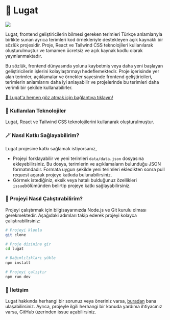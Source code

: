 # 📖 Lugat

<img src='og-image.png'/>

Lugat, frontend geliştiricilerin bilmesi gereken terimleri Türkçe anlamlarıyla birlikte sunan ayrıca terimleri kod örnekleriyle destekleyen açık kaynaklı bir sözlük projesidir. Proje, React ve Tailwind CSS teknolojileri kullanılarak oluşturulmuştur ve tamamen ücretsiz ve açık kaynak kodlu olarak yayınlanmaktadır.

Bu sözlük, frontend dünyasında yolunu kaybetmiş veya daha yeni başlayan geliştiricilerin işlerini kolaylaştırmayı hedeflemektedir. Proje içerisinde yer alan terimler, açıklamalar ve örnekler sayesinde frontend geliştiricileri, terimlerin anlamlarını daha iyi anlayabilir ve projelerinde bu terimleri daha verimli bir şekilde kullanabilirler.

[🔗 Lugat'a hemen göz atmak için bağlantıya tıklayın!](https://lugat.website)

### 🧰 Kullanılan Teknolojiler

Lugat, React ve Tailwind CSS teknolojilerini kullanarak oluşturulmuştur.

### 🪄 Nasıl Katkı Sağlayabilirim?

Lugat projesine katkı sağlamak istiyorsanız,

- Projeyi forklayabilir ve yeni terimleri `data/data.json` dosyasına ekleyebilirsiniz. Bu dosya, terimlerin ve açıklamaların bulunduğu JSON formatındadır. Formata uygun şekilde yeni terimleri ekledikten sonra pull request açarak projeye katkıda bulunabilirsiniz.
- Görmek istediğiniz, eksik veya hatalı bulduğunuz özellikleri `issue`bölümünden belirtip projeye katkı sağlayabilirsiniz.

### 🚀 Projeyi Nasıl Çalıştırabilirim?

Projeyi çalıştırmak için bilgisayarınızda Node.js ve Git kurulu olması gerekmektedir. Aşağıdaki adımları takip ederek projeyi kolayca çalıştırabilirsiniz:

```bash
# Projeyi klonla
git clone

# Proje dizinine gir
cd lugat

# Bağımlılıkları yükle
npm install

# Projeyi çalıştır
npm run dev
```

### 📧 İletişim

Lugat hakkında herhangi bir sorunuz veya öneriniz varsa, [buradan](https://twitter.com/iltatmec) bana ulaşabilirsiniz. Ayrıca, projeyle ilgili herhangi bir konuda yardıma ihtiyacınız varsa, GitHub üzerinden issue açabilirsiniz.
